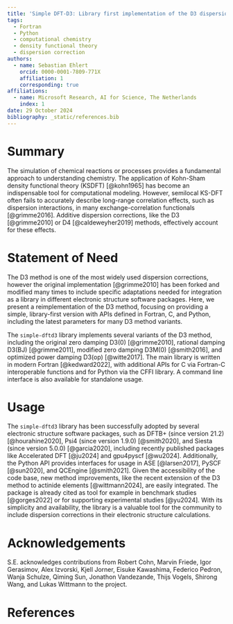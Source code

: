```yaml
---
title: 'Simple DFT-D3: Library first implementation of the D3 dispersion correction'
tags:
  - Fortran
  - Python
  - computational chemistry
  - density functional theory
  - dispersion correction
authors:
  - name: Sebastian Ehlert
    orcid: 0000-0001-7809-771X
    affiliation: 1
    corresponding: true
affiliations:
  - name: Microsoft Research, AI for Science, The Netherlands
    index: 1
date: 29 October 2024
bibliography: _static/references.bib
---
```


# Summary

The simulation of chemical reactions or processes provides a fundamental approach to understanding chemistry.
The application of Kohn-Sham density functional theory (KSDFT) [@kohn1965] has become an indispensable tool for computational modeling.
However, semilocal KS-DFT often fails to accurately describe long-range correlation effects, such as dispersion interactions, in many exchange-correlation functionals [@grimme2016].
Additive dispersion corrections, like the D3 [@grimme2010] or D4 [@caldeweyher2019] methods, effectively account for these effects.

# Statement of Need

The D3 method is one of the most widely used dispersion corrections, however the original implementation [@grimme2010] has been forked and modified many times to include specific adaptations needed for integration as a library in different electronic structure software packages.
Here, we present a reimplementation of the D3 method, focusing on providing a simple, library-first version with APIs defined in Fortran, C, and Python, including the latest parameters for many D3 method variants.

The ``simple-dftd3`` library implements several variants of the D3 method, including the original zero damping D3(0) [@grimme2010], rational damping D3(BJ) [@grimme2011], modified zero damping D3M(0) [@smith2016], and optimized power damping D3(op) [@witte2017].
The main library is written in modern Fortran [@kedward2022], with additional APIs for C via Fortran-C interoperable functions and for Python via the CFFI library.
A command line interface is also available for standalone usage.

# Usage

The ``simple-dftd3`` library has been successfully adopted by several electronic structure software packages, such as DFTB+ (since version 21.2) [@hourahine2020], Psi4 (since version 1.9.0) [@smith2020], and Siesta (since version 5.0.0) [@garcia2020], including recently published packages like Accelerated DFT [@ju2024] and gpu4pyscf [@wu2024].
Additionally, the Python API provides interfaces for usage in ASE [@larsen2017], PySCF [@sun2020], and QCEngine [@smith2021].
Given the accessibility of the code base, new method improvements, like the recent extension of the D3 method to actinide elements [@wittmann2024], are easily integrated.
The package is already cited as tool for example in benchmark studies [@gorges2022] or for supporting experimental studies [@yu2024].
With its simplicity and availability, the library is a valuable tool for the community to include dispersion corrections in their electronic structure calculations.

# Acknowledgements

S.E. acknowledges contributions from Robert Cohn, Marvin Friede, Igor Gerasimov, Alex Izvorski, Kjell Jorner, Eisuke Kawashima, Federico Pedron, Wanja Schulze, Qiming Sun, Jonathon Vandezande, Thijs Vogels, Shirong Wang, and Lukas Wittmann to the project.

# References
